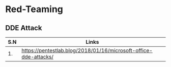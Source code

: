 # Red-Teaming

## DDE Attack 
|S.N| Links|
|-|-|
|1.| https://pentestlab.blog/2018/01/16/microsoft-office-dde-attacks/|
